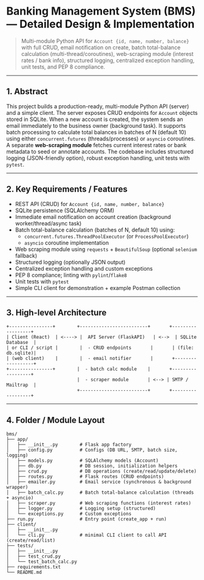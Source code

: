 # Banking Management System (BMS) — Detailed Design & Implementation

> Multi-module Python API for `Account {id, name, number, balance}` with full CRUD, email notification on create, batch total-balance calculation (multi-thread/coroutines), web-scraping module (interest rates / bank info), structured logging, centralized exception handling, unit tests, and PEP 8 compliance.

---

## 1. Abstract

This project builds a production-ready, multi-module Python API (server) and a simple client. The server exposes CRUD endpoints for `Account` objects stored in SQLite. When a new account is created, the system sends an email immediately to the business owner (background task). It supports batch processing to calculate total balances in batches of N (default 10) using either `concurrent.futures` (threads/processes) or `asyncio` coroutines. A separate **web-scraping module** fetches current interest rates or bank metadata to seed or annotate accounts. The codebase includes structured logging (JSON-friendly option), robust exception handling, unit tests with `pytest`.

---

## 2. Key Requirements / Features

* REST API (CRUD) for `Account {id, name, number, balance}`
* SQLite persistence (SQLAlchemy ORM)
* Immediate email notification on account creation (background worker/thread/async task)
* Batch total-balance calculation (batches of N, default 10) using:
  * `concurrent.futures.ThreadPoolExecutor` (or `ProcessPoolExecutor`)
  * `asyncio` coroutine implementation
* Web scraping module using `requests` + `BeautifulSoup` (optional `selenium` fallback)
* Structured logging (optionally JSON output)
* Centralized exception handling and custom exceptions
* PEP 8 compliance; linting with `pylint`/`flake8`
* Unit tests with `pytest`
* Simple CLI client for demonstration + example Postman collection

---

## 3. High-level Architecture

```
+----------------+        +-------------------------+       +------------------+
| Client (React)  | <----> |  API Server (FlaskAPI)   | <-->  | SQLite Database  |
| or CLI / script |        |  - CRUD endpoints       |       | (file: db.sqlite)|
| (web client)    |        |  - email notifier       |       +------------------+
+----------------+        |  - batch calc module    |       +------------------+
                          |  - scraper module       | <--> | SMTP / Mailtrap  |
                          +-------------------------+       +------------------+
```

---

## 4. Folder / Module Layout

```
bms/
├── app/
│   ├── __init__.py        # Flask app factory
│   ├── config.py          # Configs (DB URL, SMTP, batch size, logging)
│   ├── models.py          # SQLAlchemy models (Account)
│   ├── db.py              # DB session, initialization helpers
│   ├── crud.py            # DB operations (create/read/update/delete)
│   ├── routes.py          # Flask routes (CRUD endpoints)
│   ├── emailer.py         # Email service (synchronous & background wrapper)
│   ├── batch_calc.py      # Batch total-balance calculation (threads + asyncio)
│   ├── scraper.py         # Web scraping functions (interest rates)
│   ├── logger.py          # Logging setup (structured)
│   └── exceptions.py      # Custom exceptions
├── run.py                 # Entry point (create_app + run)
├── client/
│   ├── __init__.py
│   └── cli.py             # minimal CLI client to call API (create/read/list)
├── tests/
│   ├── __init__.py
│   ├── test_crud.py
│   └── test_batch_calc.py
├── requirements.txt
└── README.md
```
